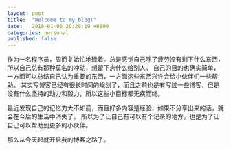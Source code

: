 ```yaml
---
layout: post
title:  "Welcome to my blog!"
date:   2018-01-06 20:28:19 +0800
categories: personal
published: false
---
```

作为一名程序员，周而复始忙地碌着。总是感觉自己除了疲劳没有剩下什么东西，所以自己总有那种莫名的冲动，想留下点什么给别人。
自己的目的也确实简单，一方面可以总结自己认为重要的东西，一方面这些东西兴许会给小伙伴们一些帮助。
其实写博客已经有很长时间的规划了，而且之前也是有写过一些博客，但是没有什么坚持的动力和毅力，所以这些小目标都无疾而终。

最近发现自己的记忆力大不如前，而且好多内容是经验，如果不分享出来的话，就会在今后的生活中消失了。
所以为了让自己有可以有个记录的地方，也是为了让自己可以帮助到更多的小伙伴。

那么从今天起就开启我的博客之路了。
